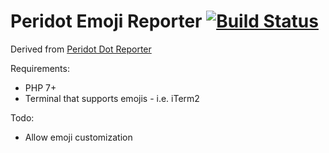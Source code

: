 # Peridot Emoji Reporter [![Build Status](https://travis-ci.org/ryanplasma/peridot-emoji-reporter.svg?branch=master)](https://travis-ci.org/ryanplasma/peridot-emoji-reporter)

Derived from [Peridot Dot Reporter](https://github.com/peridot-php/peridot-dot-reporter)

Requirements:
* PHP 7+
* Terminal that supports emojis - i.e. iTerm2

Todo:
* Allow emoji customization

